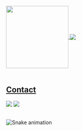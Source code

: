 </br>

 <div>
  <a href="https://github.com/dsvipeer">
   <img align="center" height="170" src="https://github-readme-stats.vercel.app/api/top-langs/?username=dsvipeer&layout=compact&langs_count=16&theme=dracula"/>
  <img align="center" src="https://github-readme-stats.vercel.app/api?username=dsvipeer&show_icons=true&theme=dracula&include_all_commits=true&count_private=false&hide=issues"/>
</div>
  
</br>

## Contact 
<div> 
  <a href="https://www.youtube.com/@zVipeer" target="_blank"><img src="https://img.shields.io/badge/-YouTube-%23EA4335?style=for-the-badge&logo=youtube&logoColor=white" target="_blank"></a>
  <a href = "mailto: dpsimoes2016@outlook.com"><img src="https://img.shields.io/badge/-Gmail-%23333?style=for-the-badge&logo=gmail&logoColor=white" target="_blank"></a>
 </br>
</br>
 
  ![Snake animation](https://github.com/eagrundy/eagrundy/blob/output/github-contribution-grid-snake.svg)
 
</div>
